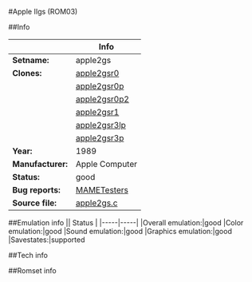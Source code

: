 #Apple IIgs (ROM03)

##Info

||Info|
|-----|-----|
|**Setname:**|apple2gs
|**Clones:**|[apple2gsr0](apple2gsr0.md)
||[apple2gsr0p](apple2gsr0p.md)
||[apple2gsr0p2](apple2gsr0p2.md)
||[apple2gsr1](apple2gsr1.md)
||[apple2gsr3lp](apple2gsr3lp.md)
||[apple2gsr3p](apple2gsr3p.md)
|**Year:**|1989
|**Manufacturer:**|Apple Computer
|**Status:**|good
|**Bug reports:**|[MAMETesters](http://mametesters.org/view_all_set.php?type=1&temporary=y&search=apple2gs.c)
|**Source file:**|[apple2gs.c](https://github.com/mamedev/mame/blob/master/src/mess/drivers/apple2gs.c)

##Emulation info
|| Status |
|-----|-----|
|Overall emulation:|good
|Color emulation:|good
|Sound emulation:|good
|Graphics emulation:|good
|Savestates:|supported

##Tech info

##Romset info

<!--- START OF EDITED COMMENT DO NOT TOUCH TEXT ABOVE-->
